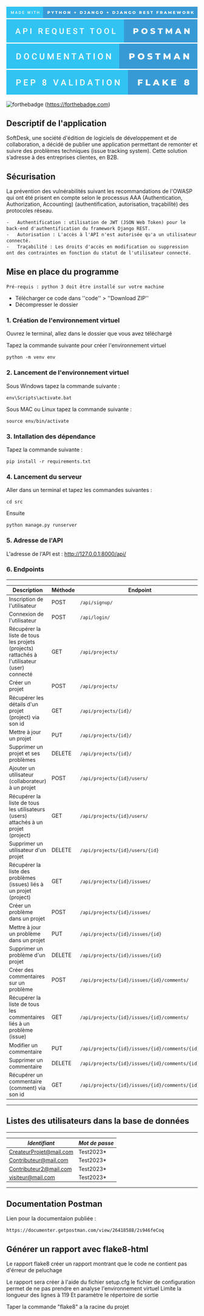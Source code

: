 ![Réalisé avec Python + Django + Django rest framwork](/src/softdesk/images/made-with-python-+-django-+-django-rest-framework.svg)
![API request avec Postman](/src/softdesk/images/api-request-tool-postman.svg)
![Documentation avec Postman](/src/softdesk/images/documentation-postman.svg)
![Validation PEP8 avec FLAKE8](/src/softdesk/images/pep-8-validation-flake-8.svg)

![forthebadge](https://forthebadge.com/images/badges/built-with-love.svg) (https://forthebadge.com)

## Descriptif de l'application

SoftDesk, une société d'édition de logiciels de développement et de collaboration, a décidé de publier une application permettant de remonter et suivre des problèmes techniques (issue tracking system).
Cette solution s’adresse à des entreprises clientes, en B2B.

## Sécurisation

La prévention des vulnérabilités suivant les recommandations de l'OWASP qui ont été prisent en compte selon le processus AAA (Authentication, Authorization, Accounting) (authentification, autorisation, traçabilité) des protocoles réseau.

    -   Authentification : utilisation de JWT (JSON Web Token) pour le back-end d'authentification du framework Django REST.
    -   Autorisation : L'accès à l'API n'est autorisée qu'a un utilisateur connecté.
    -   Traçabilité : Les droits d'accès en modification ou suppression ont des contraintes en fonction du statut de l'utilisateur connecté.


## Mise en place du programme

`Pré-requis : python 3 doit être installé sur votre machine`

- Télécharger ce code dans ''code'' > ''Download ZIP''
- Décompresser le dossier

### 1. Création de l'environnement virtuel

Ouvrez le terminal, allez dans le dossier que vous avez téléchargé

Tapez la commande suivante pour créer l'environnement virtuel

    python -m venv env

### 2. Lancement de l'environnement virtuel

Sous Windows tapez la commande suivante :

    env\Scripts\activate.bat

Sous MAC ou Linux tapez la commande suivante :

    source env/bin/activate

### 3. Intallation des dépendance

Tapez la commande suivante :

    pip install -r requirements.txt

### 4. Lancement du serveur

Aller dans un terminal et tapez les commandes suivantes :

    cd src

Ensuite 

    python manage.py runserver

### 5. Adresse de l'API

L'adresse de l'API est : 
    http://127.0.0.1:8000/api/


### 6. Endpoints

  ------------------------------------------------------------------------------------------------------------------------------------------------------
| Description                                                                                 | Méthode | Endpoint                                       |
| ------------------------------------------------------------------------------------------- | ------- | ---------------------------------------------- |
| Inscription de l'utilisateur                                                                | POST    | `/api/signup/`                                 |
| Connexion de l'utilisateur                                                                  | POST    | `/api/login/`                                  |
| Récupérer la liste de tous les projets (projects) rattachés à l'utilisateur (user) connecté | GET     | `/api/projects/`                               |
| Créer un projet                                                                             | POST    | `/api/projects/`                               |
| Récupérer les détails d'un projet (project) via son id                                      | GET     | `/api/projects/{id}/`                          |
| Mettre à jour un projet                                                                     | PUT     | `/api/projects/{id}/`                          |
| Supprimer un projet et ses problèmes                                                        | DELETE  | `/api/projects/{id}/`                          |
| Ajouter un utilisateur (collaborateur) à un projet                                          | POST    | `/api/projects/{id}/users/`                    |
| Récupérer la liste de tous les utilisateurs (users) attachés à un projet (project)          | GET     | `/api/projects/{id}/users/`                    |
| Supprimer un utilisateur d'un projet                                                        | DELETE  | `/api/projects/{id}/users/{id}`                |
| Récupérer la liste des problèmes (issues) liés à un projet (project)                        | GET     | `/api/projects/{id}/issues/`                   |
| Créer un problème dans un projet                                                            | POST    | `/api/projects/{id}/issues/`                   |
| Mettre à jour un problème dans un projet                                                    | PUT     | `/api/projects/{id}/issues/{id}`               |
| Supprimer un problème d'un projet                                                           | DELETE  | `/api/projects/{id}/issues/{id}`               |
| Créer des commentaires sur un problème                                                      | POST    | `/api/projects/{id}/issues/{id}/comments/`     |
| Récupérer la liste de tous les commentaires liés à un problème (issue)                      | GET     | `/api/projects/{id}/issues/{id}/comments/`     |
| Modifier un commentaire                                                                     | PUT     | `/api/projects/{id}/issues/{id}/comments/{id}` |
| Supprimer un commentaire                                                                    | DELETE  | `/api/projects/{id}/issues/{id}/comments/{id}` |
| Récupérer un commentaire (comment) via son id                                               | GET     | `/api/projects/{id}/issues/{id}/comments/{id}` |
  ------------------------------------------------------------------------------------------------------------------------------------------------------


## Listes des utilisateurs dans la base de données
     
 ----------------------------------------------
| *Identifiant*            |   *Mot de passe*  |
|--------------------------|-------------------|
| CreateurProjet@mail.com  |     Test2023*     |
| Contributeur@mail.com    |     Test2023*     |
| Contributeur2@mail.com   |     Test2023*     |
| visiteur@mail.com        |     Test2023*     |
 ----------------------------------------------


## Documentation Postman

Lien pour la documentaion publiée :

    https://documenter.getpostman.com/view/26418588/2s946feCoq



## Générer un rapport avec flake8-html

Le rapport flake8 créer un rapport montrant que le code ne contient pas d'érreur de peluchage

Le rapport sera créer à l'aide du fichier setup.cfg
le fichier de configuration permet de ne pas prendre en analyse l'environnement virtuel
Limite la longueur des lignes à 119
Et paramètre le répertoire de sortie

Taper la commande "flake8" a la racine du projet
